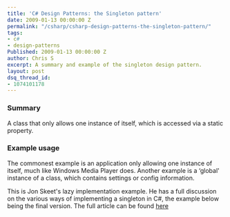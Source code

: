 ```yaml
---
title: 'C# Design Patterns: the Singleton pattern'
date: 2009-01-13 00:00:00 Z
permalink: "/csharp/csharp-design-patterns-the-singleton-pattern/"
tags:
- c#
- design-patterns
Published: 2009-01-13 00:00:00 Z
author: Chris S
excerpt: A summary and example of the singleton design pattern.
layout: post
dsq_thread_id:
- 1074101178
---
```


### Summary

A class that only allows one instance of itself, which is accessed via a static property.

<!--more-->

### Example usage

The commonest example is an application only allowing one instance of itself, much like Windows Media Player does. Another example is a &#8216;global' instance of a class, which contains settings or config information. 

This is Jon Skeet's lazy implementation example. He has a full discussion on the various ways of implementing a singleton in C#, the example below being the final version. The full article can be found [here][1]

<script src="https://gist.github.com/yetanotherchris/4746293.js"></script>

 [1]: http://www.yoda.arachsys.com/csharp/singleton.html